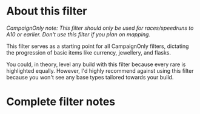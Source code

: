 # About this filter

*CampaignOnly note: This filter should only be used for races/speedruns to A10 or earlier. Don't use this filter if you plan on mapping.*

This filter serves as a starting point for all CampaignOnly filters, dictating the progression of basic items like currency, jewellery, and flasks.

You could, in theory, level any build with this filter because every rare is highlighted equally. However, I'd highly recommend against using this filter because you won't see any base types tailored towards your build.

# Complete filter notes
